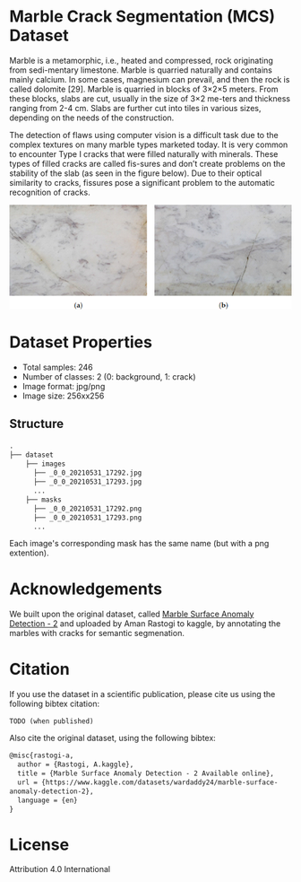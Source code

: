 # Marble Crack Segmentation (MCS) Dataset
Marble is a metamorphic, i.e., heated and compressed, rock originating from sedi-mentary limestone. Marble is quarried naturally and contains mainly calcium. In some cases, magnesium can prevail, and then the rock is called dolomite [29]. Marble is quarried in blocks of 3×2×5 meters. From these blocks, slabs are cut, usually in the size of 3×2 me-ters and thickness ranging from 2-4 cm. Slabs are further cut into tiles in various sizes, depending on the needs of the construction. 

The detection of flaws using computer vision is a difficult task due to the complex textures on many marble types marketed today. It is very common to encounter Type I cracks that were filled naturally with minerals. These types of filled cracks are called fis-sures and don’t create problems on the stability of the slab (as seen in the figure below). Due to their optical similarity to cracks, fissures pose a significant problem to the automatic recognition of cracks.

<p align="center">
    <img src="media/marbles_example.png">
</p>


# Dataset Properties

* Total samples: 246
* Number of classes: 2 (0: background, 1: crack)
* Image format: jpg/png
* Image size: 256xx256

## Structure
```
.
├── dataset
    ├── images
      ├── _0_0_20210531_17292.jpg
      ├── _0_0_20210531_17293.jpg
      ...
    ├── masks
      ├── _0_0_20210531_17292.png
      ├── _0_0_20210531_17293.png
      ...
```
Each image's corresponding mask has the same name (but with a png extention).

# Acknowledgements

We built upon the original dataset, called [Marble Surface Anomaly Detection - 2](www.google.com) and uploaded by Aman Rastogi to kaggle, by annotating the marbles with cracks for semantic segmenation.

# Citation
If you use the dataset in a scientific publication, please cite us using the following bibtex citation:
```
TODO (when published)
```

Also cite the original dataset, using the following bibtex:
```
@misc{rastogi-a,
  author = {Rastogi, A.kaggle},
  title = {Marble Surface Anomaly Detection - 2 Available online},
  url = {https://www.kaggle.com/datasets/wardaddy24/marble-surface-anomaly-detection-2},
  language = {en}
}
```

# License
Attribution 4.0 International
